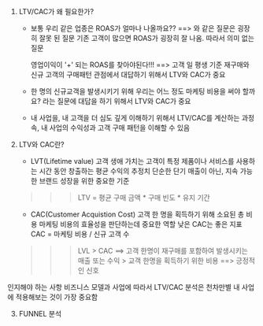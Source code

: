 1. LTV/CAC가 왜 필요한가?
    - 보통 우리 같은 업종은 ROAS가 얼마나 나올까요?? ==> 와 같은 질문은 굉장히 잘못 된 질문
        기존 고객이 많으면 ROAS가 굉장히 잘 나옴. 따라서 의미 없는 질문

        영업이익이 '+' 되는 ROAS를 찾아야된다!!!  ==> 고객 일 평생 기준 재구매와 신규 고객의 구매패턴 관점에서 대답하기 위해서 LTV와 CAC가 중요
    
    - 한 명의 신규교객을 발생시키기 위해 우리는 어느 정도 마케팅 비용을 써야 할까요? 라는 질문에 대답을 하기 위해서 LTV와 CAC가 중요

    - 내 사업을, 내 고객을 더 심도 깊게 이해하기 위해서
        LTV/CAC를 계산하는 과정 속, 내 사업의 수익성과 고객 구매 패턴을 이해할 수 있음
    
2. LTV와 CAC란?
    - LVT(Lifetime value)
        고객 생애 가치는 고객이 특정 제품이나 서비스를 사용하는 시간 동안 창출하는 평균 수익의 추정치
        단순한 단기 매출이 아닌, 지속 가능한 브랜드 성장을 위한 중요한 기준
    
    >>> LTV = 평균 구매 금액 * 구매 빈도 * 유지 기간

    - CAC(Customer Acquistion Cost)
        고객 한 명을 획득하기 위해 소요된 총 비용
        마케팅 비용의 효율성을 판단하는데 중요한 역할
        낮은 CAC는 좋은 지표
        CAC = 마케팅 비용 / 신규 고객 수

    >>> LVL > CAC ==> 고객 한명이 재구매를 포함하여 발생시키는 매출 또는 수익 > 교객 한명을 획득하기 위한 비용 ==> 긍정적인 신호


인지해야 하는 사항
비즈니스  모델과 사업에 따라서 LTV/CAC 분석은 천차만별
내 사업에 적용해보는 것이 가장 중요함



3. FUNNEL 분석
